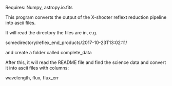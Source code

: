 Requires: Numpy, astropy.io.fits

This program converts the output of the X-shooter reflext
reduction pipeline into ascii files.

It will read the directory the files are in, e.g.

somedirectory/reflex_end_products/2017-10-23T13:02:11/

and create a folder called complete_data

After this, it will read the README file and find the science
data and convert it into ascii files with columns:

wavelength, flux, flux_err


